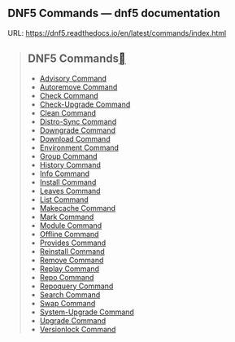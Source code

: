 ## DNF5 Commands — dnf5 documentation
URL: https://dnf5.readthedocs.io/en/latest/commands/index.html

> ## DNF5 Commands[](https://dnf5.readthedocs.io/en/latest/commands/index.html#dnf5-commands "Link to this heading")
> 
> -   [Advisory Command](https://dnf5.readthedocs.io/en/latest/commands/advisory.8.html)
> -   [Autoremove Command](https://dnf5.readthedocs.io/en/latest/commands/autoremove.8.html)
> -   [Check Command](https://dnf5.readthedocs.io/en/latest/commands/check.8.html)
> -   [Check-Upgrade Command](https://dnf5.readthedocs.io/en/latest/commands/check-upgrade.8.html)
> -   [Clean Command](https://dnf5.readthedocs.io/en/latest/commands/clean.8.html)
> -   [Distro-Sync Command](https://dnf5.readthedocs.io/en/latest/commands/distro-sync.8.html)
> -   [Downgrade Command](https://dnf5.readthedocs.io/en/latest/commands/downgrade.8.html)
> -   [Download Command](https://dnf5.readthedocs.io/en/latest/commands/download.8.html)
> -   [Environment Command](https://dnf5.readthedocs.io/en/latest/commands/environment.8.html)
> -   [Group Command](https://dnf5.readthedocs.io/en/latest/commands/group.8.html)
> -   [History Command](https://dnf5.readthedocs.io/en/latest/commands/history.8.html)
> -   [Info Command](https://dnf5.readthedocs.io/en/latest/commands/info.8.html)
> -   [Install Command](https://dnf5.readthedocs.io/en/latest/commands/install.8.html)
> -   [Leaves Command](https://dnf5.readthedocs.io/en/latest/commands/leaves.8.html)
> -   [List Command](https://dnf5.readthedocs.io/en/latest/commands/list.8.html)
> -   [Makecache Command](https://dnf5.readthedocs.io/en/latest/commands/makecache.8.html)
> -   [Mark Command](https://dnf5.readthedocs.io/en/latest/commands/mark.8.html)
> -   [Module Command](https://dnf5.readthedocs.io/en/latest/commands/module.8.html)
> -   [Offline Command](https://dnf5.readthedocs.io/en/latest/commands/offline.8.html)
> -   [Provides Command](https://dnf5.readthedocs.io/en/latest/commands/provides.8.html)
> -   [Reinstall Command](https://dnf5.readthedocs.io/en/latest/commands/reinstall.8.html)
> -   [Remove Command](https://dnf5.readthedocs.io/en/latest/commands/remove.8.html)
> -   [Replay Command](https://dnf5.readthedocs.io/en/latest/commands/replay.8.html)
> -   [Repo Command](https://dnf5.readthedocs.io/en/latest/commands/repo.8.html)
> -   [Repoquery Command](https://dnf5.readthedocs.io/en/latest/commands/repoquery.8.html)
> -   [Search Command](https://dnf5.readthedocs.io/en/latest/commands/search.8.html)
> -   [Swap Command](https://dnf5.readthedocs.io/en/latest/commands/swap.8.html)
> -   [System-Upgrade Command](https://dnf5.readthedocs.io/en/latest/commands/system-upgrade.8.html)
> -   [Upgrade Command](https://dnf5.readthedocs.io/en/latest/commands/upgrade.8.html)
> -   [Versionlock Command](https://dnf5.readthedocs.io/en/latest/commands/versionlock.8.html)